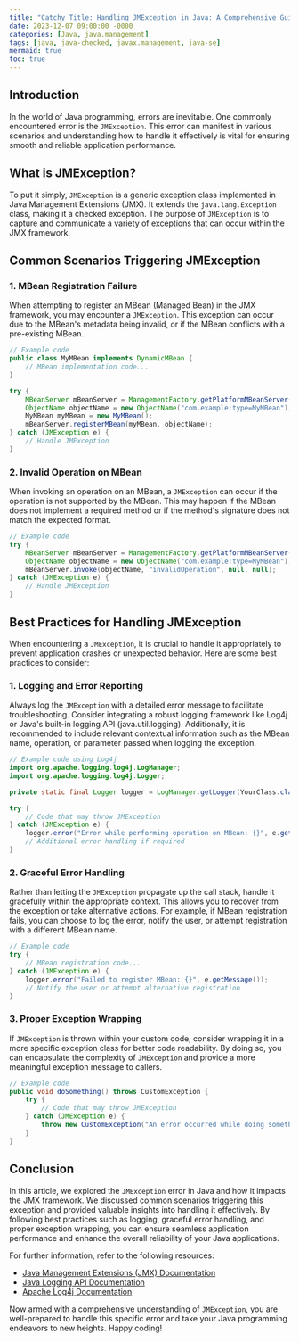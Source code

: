 ```yaml
---
title: "Catchy Title: Handling JMException in Java: A Comprehensive Guide for Effective Error Management"
date: 2023-12-07 09:00:00 -0000
categories: [Java, java.management]
tags: [java, java-checked, javax.management, java-se]
mermaid: true
toc: true
---
```



## Introduction

In the world of Java programming, errors are inevitable. One commonly encountered error is the `JMException`. This error can manifest in various scenarios and understanding how to handle it effectively is vital for ensuring smooth and reliable application performance.

## What is JMException?

To put it simply, `JMException` is a generic exception class implemented in Java Management Extensions (JMX). It extends the `java.lang.Exception` class, making it a checked exception. The purpose of `JMException` is to capture and communicate a variety of exceptions that can occur within the JMX framework.

## Common Scenarios Triggering JMException

### 1. MBean Registration Failure

When attempting to register an MBean (Managed Bean) in the JMX framework, you may encounter a `JMException`. This exception can occur due to the MBean's metadata being invalid, or if the MBean conflicts with a pre-existing MBean.

```java
// Example code
public class MyMBean implements DynamicMBean {
    // MBean implementation code...
}

try {
    MBeanServer mBeanServer = ManagementFactory.getPlatformMBeanServer();
    ObjectName objectName = new ObjectName("com.example:type=MyMBean");
    MyMBean myMBean = new MyMBean();
    mBeanServer.registerMBean(myMBean, objectName);
} catch (JMException e) {
    // Handle JMException
}
```

### 2. Invalid Operation on MBean

When invoking an operation on an MBean, a `JMException` can occur if the operation is not supported by the MBean. This may happen if the MBean does not implement a required method or if the method's signature does not match the expected format.

```java
// Example code
try {
    MBeanServer mBeanServer = ManagementFactory.getPlatformMBeanServer();
    ObjectName objectName = new ObjectName("com.example:type=MyMBean");
    mBeanServer.invoke(objectName, "invalidOperation", null, null);
} catch (JMException e) {
    // Handle JMException
}
```

## Best Practices for Handling JMException

When encountering a `JMException`, it is crucial to handle it appropriately to prevent application crashes or unexpected behavior. Here are some best practices to consider:

### 1. Logging and Error Reporting

Always log the `JMException` with a detailed error message to facilitate troubleshooting. Consider integrating a robust logging framework like Log4j or Java's built-in logging API (java.util.logging). Additionally, it is recommended to include relevant contextual information such as the MBean name, operation, or parameter passed when logging the exception.

```java
// Example code using Log4j
import org.apache.logging.log4j.LogManager;
import org.apache.logging.log4j.Logger;

private static final Logger logger = LogManager.getLogger(YourClass.class);

try {
    // Code that may throw JMException
} catch (JMException e) {
    logger.error("Error while performing operation on MBean: {}", e.getMessage());
    // Additional error handling if required
}
```

### 2. Graceful Error Handling

Rather than letting the `JMException` propagate up the call stack, handle it gracefully within the appropriate context. This allows you to recover from the exception or take alternative actions. For example, if MBean registration fails, you can choose to log the error, notify the user, or attempt registration with a different MBean name.

```java
// Example code
try {
    // MBean registration code...
} catch (JMException e) {
    logger.error("Failed to register MBean: {}", e.getMessage());
    // Notify the user or attempt alternative registration
}
```

### 3. Proper Exception Wrapping

If `JMException` is thrown within your custom code, consider wrapping it in a more specific exception class for better code readability. By doing so, you can encapsulate the complexity of `JMException` and provide a more meaningful exception message to callers.

```java
// Example code
public void doSomething() throws CustomException {
    try {
        // Code that may throw JMException
    } catch (JMException e) {
        throw new CustomException("An error occurred while doing something.", e);
    }
}
```

## Conclusion

In this article, we explored the `JMException` error in Java and how it impacts the JMX framework. We discussed common scenarios triggering this exception and provided valuable insights into handling it effectively. By following best practices such as logging, graceful error handling, and proper exception wrapping, you can ensure seamless application performance and enhance the overall reliability of your Java applications.

For further information, refer to the following resources:

- [Java Management Extensions (JMX) Documentation](https://docs.oracle.com/javase/8/docs/technotes/guides/management/overview.html)
- [Java Logging API Documentation](https://docs.oracle.com/en/java/javase/14/docs/api/java.logging/index.html)
- [Apache Log4j Documentation](https://logging.apache.org/log4j/2.x/)

Now armed with a comprehensive understanding of `JMException`, you are well-prepared to handle this specific error and take your Java programming endeavors to new heights. Happy coding!